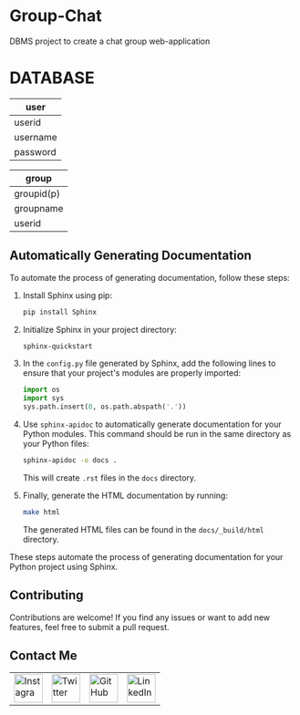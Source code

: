# Group-Chat
DBMS project to create a chat group web-application

# DATABASE
| user     |  	 	
|----------|		
| userid   | 		
| username | 		
| password | 		


| group      |
|------------|
| groupid(p) |
| groupname  |
| userid     |
## Automatically Generating Documentation

To automate the process of generating documentation, follow these steps:

1. Install Sphinx using pip:

   ```bash
   pip install Sphinx
   ```

2. Initialize Sphinx in your project directory:

   ```bash
   sphinx-quickstart
   ```

3. In the `config.py` file generated by Sphinx, add the following lines to ensure that your project's modules are properly imported:

   ```python
   import os
   import sys
   sys.path.insert(0, os.path.abspath('.'))
   ```

4. Use `sphinx-apidoc` to automatically generate documentation for your Python modules. This command should be run in the same directory as your Python files:

   ```bash
   sphinx-apidoc -o docs .
   ```

   This will create `.rst` files in the `docs` directory.

5. Finally, generate the HTML documentation by running:

   ```bash
   make html
   ```

   The generated HTML files can be found in the `docs/_build/html` directory.

These steps automate the process of generating documentation for your Python project using Sphinx.
## Contributing

Contributions are welcome! If you find any issues or want to add new features, feel free to submit a pull request.

## Contact Me

<table>
  <tr>
    <td><img src="https://github.com/realsanjeev/protfolio/blob/main/src/assets/images/instagram.png" alt="Instagram" width="50" height="50"></td>
    <td><img src="https://github.com/realsanjeev/protfolio/blob/main/src/assets/images/twitter.png" alt="Twitter" width="50" height="50"></td>
    <td><img src="https://github.com/realsanjeev/protfolio/blob/main/src/assets/images/github.png" alt="GitHub" width="50" height="50"></td>
    <td><img src="https://github.com/realsanjeev/protfolio/blob/main/src/assets/images/linkedin-logo.png" alt="LinkedIn" width="50" height="50"></td>
  </tr>
</table>
